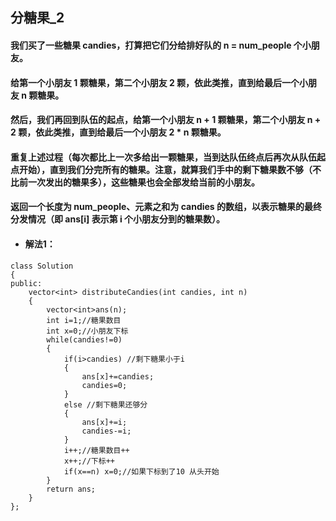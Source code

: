 ## 分糖果_2
#### 我们买了一些糖果 candies，打算把它们分给排好队的 n = num_people 个小朋友。

#### 给第一个小朋友 1 颗糖果，第二个小朋友 2 颗，依此类推，直到给最后一个小朋友 n 颗糖果。

#### 然后，我们再回到队伍的起点，给第一个小朋友 n + 1 颗糖果，第二个小朋友 n + 2 颗，依此类推，直到给最后一个小朋友 2 * n 颗糖果。

#### 重复上述过程（每次都比上一次多给出一颗糖果，当到达队伍终点后再次从队伍起点开始），直到我们分完所有的糖果。注意，就算我们手中的剩下糖果数不够（不比前一次发出的糖果多），这些糖果也会全部发给当前的小朋友。

#### 返回一个长度为 num_people、元素之和为 candies 的数组，以表示糖果的最终分发情况（即 ans[i] 表示第 i 个小朋友分到的糖果数）。

* #### 解法1：
```
class Solution 
{
public:
    vector<int> distributeCandies(int candies, int n) 
    {
        vector<int>ans(n);
        int i=1;//糖果数目
        int x=0;//小朋友下标
        while(candies!=0)
        {
            if(i>candies) //剩下糖果小于i
            {
                ans[x]+=candies;
                candies=0;
            }
            else //剩下糖果还够分
            {
                ans[x]+=i;
                candies-=i;
            }
            i++;//糖果数目++
            x++;//下标++
            if(x==n) x=0;//如果下标到了10 从头开始
        }
        return ans;
    }
};
```
